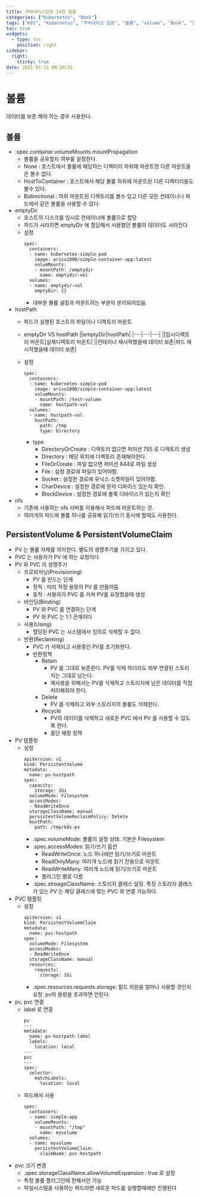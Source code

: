 ```yaml
---
title: 쿠버네티스입문 14장 볼륨
categories: ["Kubernetes", "Book"]
tags: ["K8S", "Kubernetes", "쿠버네티스 입문", "볼륨", "volume", "Book", "동양북스", "90가지 예제로 배우는 컨테이너 관리 자동화 표준"] 
toc: true
widgets:
  - type: toc
    position: right
sidebar:
  right:
    sticky: true
date: 2021-01-11 08:29:51
---
```


# 볼륨

데이터를 보존 해야 하는 경우 사용한다.

## 볼륨
- .spec.container.volumeMounts.mountPropagation
  - 볼륨을 공유할지 여부를 설정한다.
  - None : 호스트에서 볼륨에 해당하는 디렉터리 하위에 마운트한 다른 마운트들은 볼수 없다.
  - HostToContainer : 호스트에서 해당 볼륨 하위에 마운트된 다른 디렉터리들도 볼수 있다.
  - Bidirectional : 하위 마운트된 디렉토리를 볼수 있고 다른 모든 컨테이너나 파드에서 같은 볼륨을 사용할 수 있다.
- emptyDir
  - 호스트의 디스크를 임시로 컨테이너에 볼륨으로 할당
  - 파드가 사라지면 emptyDir 에 할당해서 사용했던 볼륨의 데이터도 사라진다
  - 설정
    ~~~
    spec:
      containers:
      - name: kubernetes-simple-pod
        image: arisu1000/simple-container-app:latest
        volumMounts:
        - mountPath: /emptydir
          name: emptydir-vol
      volumes:
      - name: emptydir-vol
        emptyDir: {}
    ~~~
    - 대부분 볼륨 설정과 마운트하는 부분이 분리되어있음.
- hostPath
  - 파드가 실행된 호스트의 파일이나 디렉토리 마운트
  - emptyDir VS hostPath
    ||emptyDir|hostPath|
    |---|---|---|
    ||임시디렉토리 마운트|실제디렉토리 마운트|
    ||컨테이너 재시작했을때 데이터 보존|파드 재시작했을때 데이터 보존|

  - 설정
    ~~~
    spec:
      containers:
      - name: kubernetes-simple-pod
        image: arisu1000/simple-container-app:latest
        volumMounts:
        - mountPath: /test-volume
          name: hostpath-vol
      volumes:
      - name: hostpath-vol
        hostPath:
          path: /tmp
          type: Directory
    ~~~
    - type 
      - DirectoryOrCreate : 디렉토리 없으면 퍼미션 755 로 디렉토리 생성
      - Directory : 해당 위치에 디렉토리 존재해야한다.
      - FileOrCreate : 파일 없으면 퍼미션 644로 파일 생성
      - File : 설정 경로에 파일이 있어야함.
      - Socket : 설정한 경로에 유닉스 소켓파일이 있어야함.
      - CharDevice : 설정한 경로에 문자 디파이스 있는지 확인.
      - BlockDevice : 설정한 경로에 블록 디바이스가 있는지 확인
- nfs
  - 기존에 사용하는 nfs 서버를 이용해서 파드에 마운트하는 것.
  - 여러개의 파드에 볼륨 하나를 공유해 읽기/쓰기 동시에 할때도 사용한다.

## PersistentVolume & PersistentVolumeClaim
- PV 는 볼륨 자체를 의미한다. 별도의 생명주기를 가지고 있다.
- PVC 는 사용자가 PV 에 하는 요청이다.
- PV 와 PVC 의 생명주기
  - 프로비저닝(Provisioning)
    - PV 를 만드는 단계
    - 정적 : 미리 적정 용량의 PV 를 만들어둠
    - 동적 : 사용자가 PVC 를 거쳐 PV를 요청했을때 생성
  - 바인딩(Binding)
    - PV 와 PVC 를 연결하는 단계
    - PV 와 PVC 는 1:1 관계이다
  - 사용(Using)
    - 할당된 PVC 는 시스템에서 임의로 삭제할 수 없다.
  - 반환(Reclaiming)
    - PVC 가 삭제되고 사용중인 PV를 초기화한다.
    - 반환정책
      - Retain 
        - PV 를 그대로 보존한다. PV를 삭제 하더라도 외부 연결된 스토리지는 그대로 남는다.
        - 재사용을 위해서는 PV를 삭제하고 스토리지에 남은 데이터를 직접 처리해줘야 한다.
      - Delete
        - PV 를 삭제하고 외부 스토리지의 볼륨도 삭제한다.
      - Recycle
        - PV의 데이터를 삭제하고 새로운 PVC 에서 PV 를 사용할 수 있도록 한다.
        - 중단 예정 정책
- PV 템플릿
  - 설정 
    ~~~
    apiVersion: v1
    kind: PersistentVolume
    metadata:
      name: pv-hostpath
    spec:
      capacity:
        storage: 2Gi
      volumeMode: Filesystem
      accessModes:
      - ReadWriteOnce
      storageClassName: manual
      persistentVolumeReclaimPolicy: Delete
      hostPath:
        path: /tmp/k8s-pv
    ~~~
    - .spec.volumeMode: 볼륨의 설정 상태. 기본은 Filesystem
    - .spec.accessModes: 읽기/쓰기 옵션
        - ReadWriteOnce: 노드 하나에만 읽기/쓰기로 마운트
        - ReadOnlyMany: 여러개 노드에 읽기 전용으로 마운트
        - ReadWriteMany: 여러개 노드에 읽기/쓰기로 마운트
        - 플러그인 별로 다름
    - .spec.stroageClassName: 스토리지 클래스 설정. 특정 스토리지 클래스가 있는 PV 는 해당 클래스에 맞는 PVC 와 연결 가능하다.
- PVC 템플릿
  - 설정
    ~~~
    apiVersion: v1
    kind: PersistentVolumeClaim
    metadata:
      name: pvc-hostpath
    spec:
      volumeMode: Filesystem
      accessModes:
      - ReadWriteOnce
      storageClassName: manual
      resources:
        requests:
          storage: 1Gi          
    ~~~
    - .spec.resources.requests.storage: 필드 자원을 얼마나 사용할 것인지 요청. pv의 용량을 초과하면 안된다.
- pv, pvc 연결
  - label 로 연결
    ~~~
    pv
    ---
    metadata:
      name: pv-hostpath-label
      labels:
        location: local
    ---
    pvc
    ---
    spec:
      selector:
        matchLabels:
          location: local
    ~~~
  - 파드에서 사용
    ~~~
    spec:
      containers:
      - name: simple-app
        volumeMounts:
        - mountPath: "/tmp"
          name: myvolume
      volumes:
      - name: myvolume
        persistentVolumeClaim:
          claimName: pvc-hostpath
    ~~~
- pvc 크기 변경
  - .spec.storageClassName.allowVolumeExpansion : true 로 설정
  - 특정 볼륨 플러그인에 한해서만 가능
  - 파일시스템을 사용하는 파드라면 새로운 파드를 실행할때에만 진행된다